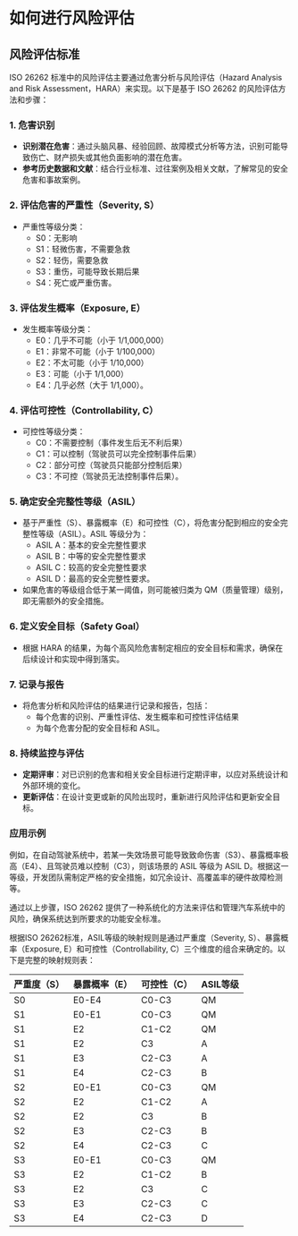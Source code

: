 # 如何进行风险评估

## 风险评估标准

ISO 26262 标准中的风险评估主要通过危害分析与风险评估（Hazard Analysis and Risk Assessment，HARA）来实现。以下是基于 ISO 26262 的风险评估方法和步骤：

### 1. 危害识别

- **识别潜在危害**：通过头脑风暴、经验回顾、故障模式分析等方法，识别可能导致伤亡、财产损失或其他负面影响的潜在危害。
- **参考历史数据和文献**：结合行业标准、过往案例及相关文献，了解常见的安全危害和事故案例。

### 2. 评估危害的严重性（Severity, S）

- 严重性等级分类：
  - S0：无影响
  - S1：轻微伤害，不需要急救
  - S2：轻伤，需要急救
  - S3：重伤，可能导致长期后果
  - S4：死亡或严重伤害。

### 3. 评估发生概率（Exposure, E）

- 发生概率等级分类：
  - E0：几乎不可能（小于 1/1,000,000）
  - E1：非常不可能（小于 1/100,000）
  - E2：不太可能（小于 1/10,000）
  - E3：可能（小于 1/1,000）
  - E4：几乎必然（大于 1/1,000）。

### 4. 评估可控性（Controllability, C）

- 可控性等级分类：
  - C0：不需要控制（事件发生后无不利后果）
  - C1：可以控制（驾驶员可以完全控制事件后果）
  - C2：部分可控（驾驶员只能部分控制后果）
  - C3：不可控（驾驶员无法控制事件后果）。

### 5. 确定安全完整性等级（ASIL）

- 基于严重性（S）、暴露概率（E）和可控性（C），将危害分配到相应的安全完整性等级（ASIL）。ASIL 等级分为：
  - ASIL A：基本的安全完整性要求
  - ASIL B：中等的安全完整性要求
  - ASIL C：较高的安全完整性要求
  - ASIL D：最高的安全完整性要求。
- 如果危害的等级组合低于某一阈值，则可能被归类为 QM（质量管理）级别，即无需额外的安全措施。

### 6. 定义安全目标（Safety Goal）

- 根据 HARA 的结果，为每个高风险危害制定相应的安全目标和需求，确保在后续设计和实现中得到落实。

### 7. 记录与报告

- 将危害分析和风险评估的结果进行记录和报告，包括：
  - 每个危害的识别、严重性评估、发生概率和可控性评估结果
  - 为每个危害分配的安全目标和 ASIL。

### 8. 持续监控与评估

- **定期评审**：对已识别的危害和相关安全目标进行定期评审，以应对系统设计和外部环境的变化。
- **更新评估**：在设计变更或新的风险出现时，重新进行风险评估和更新安全目标。

### 应用示例

例如，在自动驾驶系统中，若某一失效场景可能导致致命伤害（S3）、暴露概率极高（E4）、且驾驶员难以控制（C3），则该场景的 ASIL 等级为 ASIL D。根据这一等级，开发团队需制定严格的安全措施，如冗余设计、高覆盖率的硬件故障检测等。

通过以上步骤，ISO 26262 提供了一种系统化的方法来评估和管理汽车系统中的风险，确保系统达到所要求的功能安全标准。

根据ISO 26262标准，ASIL等级的映射规则是通过严重度（Severity, S）、暴露概率（Exposure, E）和可控性（Controllability, C）三个维度的组合来确定的。以下是完整的映射规则表：

| **严重度（S）** | **暴露概率（E）** | **可控性（C）** | **ASIL等级** |
|-----------------|-------------------|-----------------|--------------|
| S0              | E0-E4             | C0-C3           | QM           |
| S1              | E0-E1             | C0-C3           | QM           |
| S1              | E2                | C1-C2           | QM           |
| S1              | E2                | C3              | A            |
| S1              | E3                | C2-C3           | A            |
| S1              | E4                | C2-C3           | B            |
| S2              | E0-E1             | C0-C3           | QM           |
| S2              | E2                | C1-C2           | A            |
| S2              | E2                | C3              | B            |
| S2              | E3                | C2-C3           | B            |
| S2              | E4                | C2-C3           | C            |
| S3              | E0-E1             | C0-C3           | QM           |
| S3              | E2                | C1-C2           | B            |
| S3              | E2                | C3              | C            |
| S3              | E3                | C2-C3           | C            |
| S3              | E4                | C2-C3           | D            |

